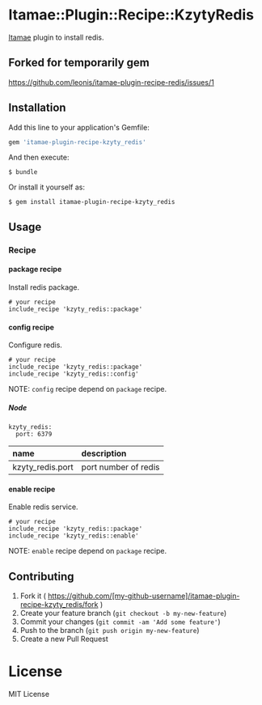 # Itamae::Plugin::Recipe::KzytyRedis

[Itamae](https://github.com/itamae-kitchen/itamae) plugin to install redis.

## Forked for temporarily gem

https://github.com/leonis/itamae-plugin-recipe-redis/issues/1

## Installation

Add this line to your application's Gemfile:

```ruby
gem 'itamae-plugin-recipe-kzyty_redis'
```

And then execute:

    $ bundle

Or install it yourself as:

    $ gem install itamae-plugin-recipe-kzyty_redis

## Usage

### Recipe

#### package recipe

Install redis package.

```
# your recipe
include_recipe 'kzyty_redis::package'
```

#### config recipe

Configure redis.

```
# your recipe
include_recipe 'kzyty_redis::package'
include_recipe 'kzyty_redis::config'
```

NOTE: `config` recipe depend on `package` recipe.

##### Node

```
kzyty_redis:
  port: 6379
```

| name | description |
|:-----|:------------|
| kzyty_redis.port | port number of redis |

#### enable recipe

Enable redis service.

```
# your recipe
include_recipe 'kzyty_redis::package'
include_recipe 'kzyty_redis::enable'
```

NOTE: `enable` recipe depend on `package` recipe.

## Contributing

1. Fork it ( https://github.com/[my-github-username]/itamae-plugin-recipe-kzyty_redis/fork )
2. Create your feature branch (`git checkout -b my-new-feature`)
3. Commit your changes (`git commit -am 'Add some feature'`)
4. Push to the branch (`git push origin my-new-feature`)
5. Create a new Pull Request

# License

MIT License
